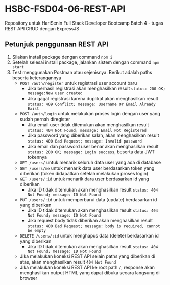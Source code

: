 # HSBC-FSD04-06-REST-API

Repository untuk HariSenin Full Stack Developer Bootcamp Batch 4 - tugas REST API CRUD dengan ExpressJS

## Petunjuk penggunaan REST API

1. Silakan install package dengan command `npm i`
2. Setelah selesai install package, jalankan sistem dengan command `npm start`
3. Test menggunakan Postman atau sejenisnya. Berikut adalah paths beserta keterangannya
   - `POST /auth/register` untuk registrasi user account baru
     - Jika berhasil registrasi akan menghasilkan result `status: 200 OK; message:New user created`
     - Jika gagal registrasi karena duplikat akan menghasilkan result `status: 409 Conflict; message: Username Or Email Already Exist`
   - `POST /auth/login` untuk melakukan proses login dengan user yang sudah pernah diregister
     - Jika email user tidak ditemukan akan menghasilkan result `status: 404 Not Found; message: Email Not Registered`
     - Jika password yang diberikan salah, akan menghasilkan result `status: 400 Bad Request; message: Invalid password`
     - Jika email dan password user benar akan menghasilkan result `status: 200 OK; message: Login success`, beserta data JWT tokennya
   - `GET /users/` untuk menarik seluruh data user yang ada di database
   - `GET /users/me` untuk menarik data user berdasarkan token yang diberikan (token didapatkan setelah melakukan proses login)
   - `GET /users/:id` untuk menarik dara user berdasarkan id yang diberikan
     - Jika ID tidak ditemukan akan menghasilkan result `status: 404 Not Found; message: ID Not Found`
   - `PUT /users/:id` untuk memperbarui data (update) berdasarkan id yang diberikan
     - Jika ID tidak ditemukan akan menghasilkan result `status: 404 Not Found; message: ID Not Found`
     - Jika request body tidak diberikan akan menghasilkan result `status: 400 Bad Request; message: body is required, cannot be empty`
   - `DELETE /users/:id` untuk menghapus data (delete) berdasarkan id yang diberikan
     - Jika ID tidak ditemukan akan menghasilkan result `status: 404 Not Found; message: ID Not Found`
   - Jika melakukan koneksi REST API selain paths yang diberikan di atas, akan menghasilkan result `404 Not Found`
   - Jika melakukan koneksi REST API ke root path `/`, response akan menghasilkan output HTML yang dapat dibuka secara langsung di browser
